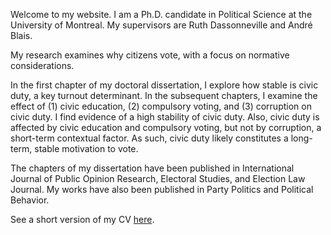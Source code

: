 <link rel="stylesheet" type="text/css" href="/css/main.css">

Welcome to my website. I am a Ph.D. candidate in Political Science at the University of Montreal. My supervisors are Ruth Dassonneville and André Blais.

My research examines why citizens vote, with a focus on normative considerations.

In the first chapter of my doctoral dissertation, I explore how stable is civic duty, a key turnout determinant. In the subsequent chapters, I examine the effect of (1) civic education, (2) compulsory voting, and (3) corruption on civic duty. I find evidence of a high stability of civic duty. Also, civic duty is affected by civic education and compulsory voting, but not by corruption, a short-term contextual factor. As such, civic duty likely constitutes a long-term, stable motivation to vote.

The chapters of my dissertation have been published in International Journal of Public Opinion Research, Electoral Studies, and Election Law Journal. My works have also been published in Party Politics and Political Behavior.
 
See a short version of my CV [here](ferfeitosa.github.io/here.pdf).
